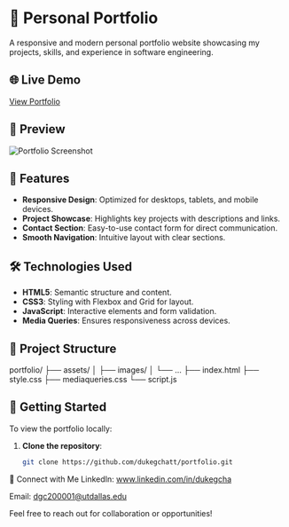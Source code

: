 # 💼 Personal Portfolio

A responsive and modern personal portfolio website showcasing my projects, skills, and experience in software engineering.

## 🌐 Live Demo

[View Portfolio](https://dukegchatt.github.io/portfolio)

## 📸 Preview

![Portfolio Screenshot](./assets/preview.png)

## 🚀 Features

- **Responsive Design**: Optimized for desktops, tablets, and mobile devices.
- **Project Showcase**: Highlights key projects with descriptions and links.
- **Contact Section**: Easy-to-use contact form for direct communication.
- **Smooth Navigation**: Intuitive layout with clear sections.

## 🛠️ Technologies Used

- **HTML5**: Semantic structure and content.
- **CSS3**: Styling with Flexbox and Grid for layout.
- **JavaScript**: Interactive elements and form validation.
- **Media Queries**: Ensures responsiveness across devices.

## 📂 Project Structure

portfolio/
├── assets/
│ ├── images/
│ └── ...
├── index.html
├── style.css
├── mediaqueries.css
└── script.js


## 🧭 Getting Started

To view the portfolio locally:

1. **Clone the repository**:

   ```bash
   git clone https://github.com/dukegchatt/portfolio.git


🤝 Connect with Me
LinkedIn: www.linkedin.com/in/dukegcha

Email: dgc200001@utdallas.edu

Feel free to reach out for collaboration or opportunities!
